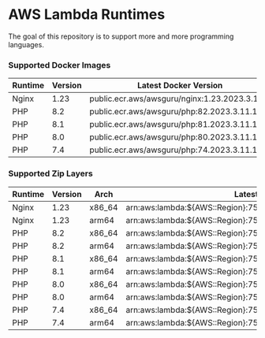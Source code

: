 # AWS Lambda Runtimes

The goal of this repository is to support more and more programming languages.

### Supported Docker Images

| Runtime | Version | Latest Docker Version                         |
|---------|---------|-----------------------------------------------|
| Nginx   | 1.23    | public.ecr.aws/awsguru/nginx:1.23.2023.3.11.1 |
| PHP     | 8.2     | public.ecr.aws/awsguru/php:82.2023.3.11.1     |
| PHP     | 8.1     | public.ecr.aws/awsguru/php:81.2023.3.11.1     |
| PHP     | 8.0     | public.ecr.aws/awsguru/php:80.2023.3.11.1     |
| PHP     | 7.4     | public.ecr.aws/awsguru/php:74.2023.3.11.1     |

### Supported Zip Layers

| Runtime | Version | Arch   | Latest Layer Version                                                 |
|---------|---------|--------|----------------------------------------------------------------------|
| Nginx   | 1.23    | x86_64 | arn:aws:lambda:${AWS::Region}:753240598075:layer:Nginx123X86:12      |
| Nginx   | 1.23    | arm64  | arn:aws:lambda:${AWS::Region}:753240598075:layer:Nginx123Arm:12      |
| PHP     | 8.2     | x86_64 | arn:aws:lambda:${AWS::Region}:753240598075:layer:Php82FpmNginxX86:12 |
| PHP     | 8.2     | arm64  | arn:aws:lambda:${AWS::Region}:753240598075:layer:Php82FpmNginxArm:12 |
| PHP     | 8.1     | x86_64 | arn:aws:lambda:${AWS::Region}:753240598075:layer:Php81FpmNginxX86:12 |
| PHP     | 8.1     | arm64  | arn:aws:lambda:${AWS::Region}:753240598075:layer:Php81FpmNginxArm:12 |
| PHP     | 8.0     | x86_64 | arn:aws:lambda:${AWS::Region}:753240598075:layer:Php80FpmNginxX86:12 |
| PHP     | 8.0     | arm64  | arn:aws:lambda:${AWS::Region}:753240598075:layer:Php80FpmNginxArm:12 |
| PHP     | 7.4     | x86_64 | arn:aws:lambda:${AWS::Region}:753240598075:layer:Php74FpmNginxX86:12 |
| PHP     | 7.4     | arm64  | arn:aws:lambda:${AWS::Region}:753240598075:layer:Php74FpmNginxArm:12 |

